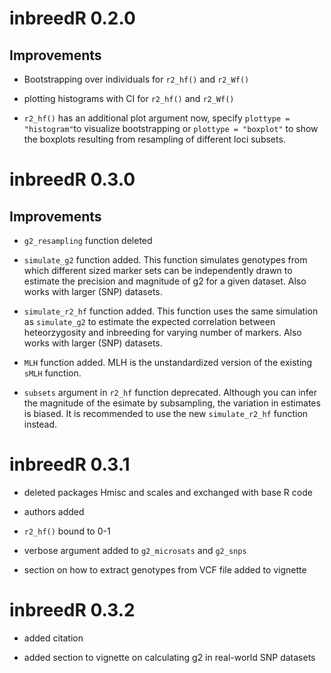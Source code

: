# inbreedR 0.2.0

## Improvements

* Bootstrapping over individuals for `r2_hf()` and `r2_Wf()`

* plotting histograms with CI for `r2_hf()` and `r2_Wf()`

* `r2_hf()` has an additional plot argument now, specify `plottype = "histogram"`to visualize
bootstrapping or `plottype = "boxplot"` to show the boxplots resulting from resampling of different
loci subsets.


# inbreedR 0.3.0

## Improvements

* `g2_resampling` function deleted 

* `simulate_g2` function added. This function simulates genotypes
from which different sized marker sets can be independently drawn to
estimate the precision and magnitude of g2 for a given dataset. Also works with larger
(SNP) datasets.

* `simulate_r2_hf` function added. This function uses the same simulation as `simulate_g2`
to estimate the expected correlation between heteorzygosity and inbreeding for 
varying number of markers. Also works with larger (SNP) datasets.

* `MLH` function added. MLH is the unstandardized version of the existing `sMLH` function.

* `subsets` argument in `r2_hf` function deprecated. Although you can infer the magnitude of
  the esimate by subsampling, the variation in estimates is biased. It is recommended to
  use the new `simulate_r2_hf` function instead.

# inbreedR 0.3.1

* deleted packages Hmisc and scales and exchanged with base R code

* authors added

* `r2_hf()` bound to 0-1

* verbose argument added to `g2_microsats` and `g2_snps`

* section on how to extract genotypes from VCF file added to vignette

# inbreedR 0.3.2

* added citation

* added section to vignette on calculating g2 in real-world SNP datasets
